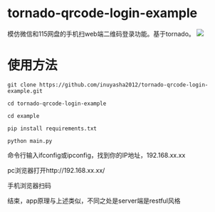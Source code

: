 # tornado-qrcode-login-example
模仿微信和115网盘的手机扫web端二维码登录功能。基于tornado。
![](http://www.ekaay.com/Bilder/ekaayflowchart.jpg)
# 使用方法
`git clone https://github.com/inuyasha2012/tornado-qrcode-login-example.git`

`cd tornado-qrcode-login-example`

`cd example`

`pip install requirements.txt`

`python main.py`

命令行输入ifconfig或ipconfig，找到你的IP地址，192.168.xx.xx

pc浏览器打开http://192.168.xx.xx/

手机浏览器扫码

结束，app原理与上述类似，不同之处是server端是restful风格
